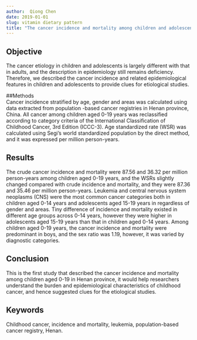 ```yaml
---
author:  Qiong Chen
date: 2019-01-01
slug: vitamin dietary pattern
title: "The cancer incidence and mortality among children and adolescents during the period of 2010-2014 in Henan Province, China."
---
```


## Objective   
The cancer etiology in children and adolescents is largely different with that in adults, and the description in epidemiology still remains deficiency. Therefore, we described the cancer incidence and related epidemiological features in children and adolescents to provide clues for etiological studies.

##Methods  
Cancer incidence stratified by age, gender and areas was calculated using data extracted from population -based cancer registries in Henan province, China. All cancer among children aged 0-19 years was reclassified according to category criteria of the International Classification of Childhood Cancer, 3rd Edition (ICCC-3). Age standardized rate (WSR) was calculated using Segi’s world standardized population by the direct method, and it was expressed per million person-years.

## Results  
The crude cancer incidence and mortality were 87.56 and 36.32 per million person-years among children aged 0-19 years, and the WSRs slightly changed compared with crude incidence and mortality, and they were 87.36 and 35.46 per million person-years. Leukemia and central nervous system neoplasms (CNS) were the most common cancer categories both in children aged 0-14 years and adolescents aged 15-19 years in regardless of gender and areas. Tiny difference of incidence and mortality existed in different age groups across 0-14 years, however they were higher in adolescents aged 15-19 years than that in children aged 0-14 years. Among children aged 0-19 years, the cancer incidence and mortality were predominant in boys, and the sex ratio was 1.19, however, it was varied by diagnostic categories.

## Conclusion  
This is the first study that described the cancer incidence and mortality among children aged 0-19 in Henan province, it would help researchers understand the burden and epidemiological characteristics of childhood cancer, and hence suggested clues for the etiological studies.

## Keywords  
Childhood cancer, incidence and mortality, leukemia, population-based cancer registry, Henan.